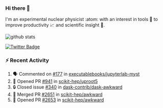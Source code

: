 ### Hi there 👋 

I'm an experimental nuclear physicist :atom: with an interest in tools :wrench: to improve productivity :chart_with_upwards_trend: and scientific insight :telescope:.

![github stats](https://github-readme-stats.vercel.app/api?username=agoose77&show_icons=true&hide_rank=true&hide_title=true&bg_color=30,e76445,904e95&text_color=efe3ec&icon_color=efe3ec)
<!--
**agoose77/agoose77** is a ✨ _special_ ✨ repository because its `README.md` (this file) appears on your GitHub profile.

Here are some ideas to get you started:

- 🔭 I’m currently working on ...
- 🌱 I’m currently learning ...
- 👯 I’m looking to collaborate on ...
- 🤔 I’m looking for help with ...
- 💬 Ask me about ...
- 📫 How to reach me: ...
- 😄 Pronouns: ...
- ⚡ Fun fact: ...
-->

[![Twitter Badge](https://img.shields.io/twitter/follow/agoose77?style=flat-square&logo=Twitter&logoColor=white&color=cornflowerblue)](https://twitter.com/agoose77)

### :zap: Recent Activity

<!--START_SECTION:activity-->
1. 🗣 Commented on [#177](https://github.com/executablebooks/jupyterlab-myst/pull/177#issuecomment-1681778865) in [executablebooks/jupyterlab-myst](https://github.com/executablebooks/jupyterlab-myst)
2. 💪 Opened PR [#941](https://github.com/scikit-hep/uproot5/pull/941) in [scikit-hep/uproot5](https://github.com/scikit-hep/uproot5)
3. 🔒 Closed issue [#340](https://github.com/dask-contrib/dask-awkward/issues/340) in [dask-contrib/dask-awkward](https://github.com/dask-contrib/dask-awkward)
4. 🎉 Merged PR [#2651](https://github.com/scikit-hep/awkward/pull/2651) in [scikit-hep/awkward](https://github.com/scikit-hep/awkward)
5. 💪 Opened PR [#2653](https://github.com/scikit-hep/awkward/pull/2653) in [scikit-hep/awkward](https://github.com/scikit-hep/awkward)
<!--END_SECTION:activity-->
